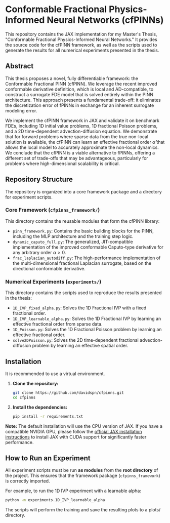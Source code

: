 # Conformable Fractional Physics-Informed Neural Networks (cfPINNs)

This repository contains the JAX implementation for my Master's Thesis, "Conformable Fractional Physics-Informed Neural Networks." It provides the source code for the cfPINN framework, as well as the scripts used to generate the results for all numerical experiments presented in the thesis.

## Abstract
This thesis proposes a novel, fully differentiable framework: the Conformable Fractional PINN (cfPINN). 
We leverage the recent improved conformable derivative definition,
which is local and AD-compatible, to construct a surrogate FDE model that is solved entirely within the PINN architecture. This approach presents a fundamental trade-off: it eliminates the discretization error of fPINNs in exchange for an inherent surrogate modeling error.

We implement the cfPINN framework in JAX and validate it on benchmark FDEs, 
including 1D initial value problems, 1D fractional Poisson problems, 
and a 2D time-dependent advection-diffusion equation. 
We demonstrate that for forward problems where sparse data from the true non-local solution is available, 
the cfPINN can learn an effective fractional order $\hat{\alpha}$ that allows the local model to accurately 
approximate the non-local dynamics.
We conclude that the cfPINN is a viable alternative to fPINNs, offering a different set of trade-offs that may be advantageous, particularly for problems where high-dimensional scalability is critical.

## Repository Structure

The repository is organized into a core framework package and a directory for experiment scripts.

### Core Framework (`cfpinns_framework/`)
This directory contains the reusable modules that form the cfPINN library:
*   `pinn_framework.py`: Contains the basic building blocks for the PINN, including the MLP architecture and the training step logic.
*   `dynamic_caputo_full.py`: The generalized, JIT-compatible implementation of the improved conformable Caputo-type derivative for any arbitrary order $\alpha > 0$.
*   `frac_laplacian_autodiff.py`: The high-performance implementation of the multi-dimensional fractional Laplacian surrogate, based on the directional conformable derivative.

### Numerical Experiments (`experiments/`)
This directory contains the scripts used to reproduce the results presented in the thesis:
*   `1D_IVP_fixed_alpha.py`: Solves the 1D Fractional IVP with a fixed fractional order.
*   `1D_IVP_learnable_alpha.py`: Solves the 1D Fractional IVP by learning an effective fractional order from sparse data.
*   `1D_Poisson.py`: Solves the 1D Fractional Poisson problem by learning an effective fractional order.
*   `solve2DPoisson.py`: Solves the 2D time-dependent fractional advection-diffusion problem by learning an effective spatial order.

## Installation

It is recommended to use a virtual environment.

1.  **Clone the repository:**
    ```bash
    git clone https://github.com/davidspn/cfpinns.git
    cd cfpinns
    ```

2.  **Install the dependencies:**
    ```bash
    pip install -r requirements.txt
    ```

**Note:** The default installation will use the CPU version of JAX. If you have a compatible NVIDIA GPU, please follow the [official JAX installation instructions](https://github.com/google/jax#installation) to install JAX with CUDA support for significantly faster performance.

## How to Run an Experiment

All experiment scripts must be run **as modules** from the **root directory** of the project. This ensures that the framework package (`cfpinns_framework`) is correctly imported.

For example, to run the 1D IVP experiment with a learnable alpha:

```bash
python -m experiments.1D_IVP_learnable_alpha
```

The scripts will perform the training and save the resulting plots to a plots/ directory.
